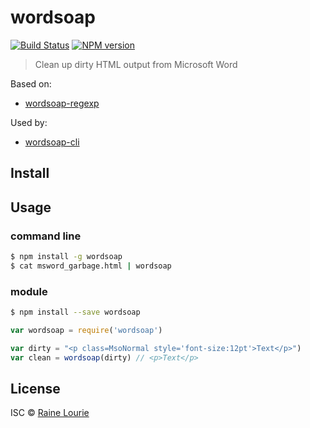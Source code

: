 # wordsoap
[![Build Status](https://travis-ci.org/metaraine/wordsoap.svg?branch=master)](https://travis-ci.org/metaraine/wordsoap)
[![NPM version](https://badge.fury.io/js/wordsoap.svg)](http://badge.fury.io/js/wordsoap)

> Clean up dirty HTML output from Microsoft Word

Based on:
- [wordsoap-regexp](https://github.com/metaraine/wordsoap-regexp)

Used by:
- [wordsoap-cli](https://github.com/metaraine/wordsoap-cli)

## Install



## Usage

### command line

```sh
$ npm install -g wordsoap
$ cat msword_garbage.html | wordsoap
```

### module

```sh
$ npm install --save wordsoap
```

```js
var wordsoap = require('wordsoap')

var dirty = "<p class=MsoNormal style='font-size:12pt'>Text</p>")
var clean = wordsoap(dirty) // <p>Text</p>
```


## License

ISC © [Raine Lourie](https://github.com/metaraine)
